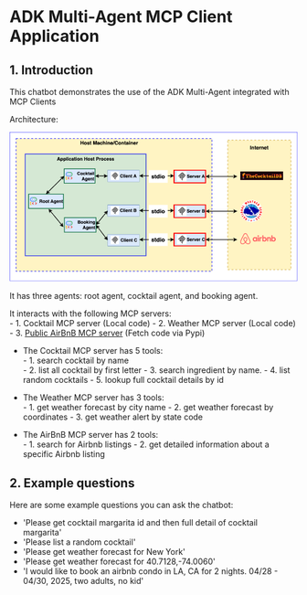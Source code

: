 # ADK Multi-Agent MCP Client Application

## 1. Introduction

This chatbot demonstrates the use of the ADK Multi-Agent integrated with MCP Clients

Architecture:

![architecture](adk_multiagent.png)

It has three agents: root agent, cocktail agent, and booking agent.

It interacts with the following MCP servers:  
          - 1. Cocktail MCP server (Local code)
          - 2. Weather MCP server  (Local code)  
          - 3. [Public AirBnB MCP server](https://github.com/openbnb-org/mcp-server-airbnb) (Fetch code via Pypi)

- The Cocktail MCP server has 5 tools:  
          - 1. search cocktail by name  
          - 2. list all cocktail by first letter
          - 3. search ingredient by name.
          - 4. list random cocktails
          - 5. lookup full cocktail details by id  

- The Weather MCP server has 3 tools:  
          - 1. get weather forecast by city name
          - 2. get weather forecast by coordinates
          - 3. get weather alert by state code  

- The AirBnB MCP server has 2 tools:  
          - 1. search for Airbnb listings
          - 2. get detailed information about a specific Airbnb listing

## 2. Example questions

Here are some example questions you can ask the chatbot:  

- 'Please get cocktail margarita id and then full detail of cocktail margarita'
- 'Please list a random cocktail'
- 'Please get weather forecast for New York'
- 'Please get weather forecast for 40.7128,-74.0060'
- 'I would like to book an airbnb condo in LA, CA for 2 nights. 04/28 - 04/30, 2025, two adults, no kid'  
